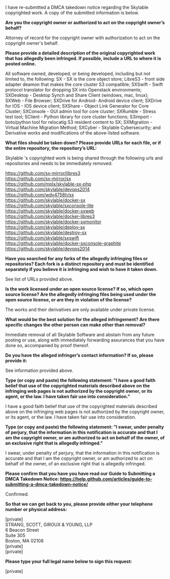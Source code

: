 I have re-submitted a DMCA takedown notice regarding the Skylable
copyrighted work. A copy of the submitted information is below.

**Are you the copyright owner or authorized to act on the copyright owner’s
behalf?**  

Attorney of record for the copyright owner with authorization to act on the
copyright owner's behalf.

**Please provide a detailed description of the original copyrighted work
that has allegedly been infringed. If possible, include a URL to where it
is posted online.**  

All software owned, developed, or being developed, including but not
limited to, the following: SX - SX is the core object store; LibreS3 -
front side adapter deamon that makes the core cluster S3 compatible;
SXSwift - Swift protocol translator for dropping SX into Openstack
environments; SXDesktop - Desktop Synch and Share Client (windows, mac,
linux); SXWeb - File Browser; SXDrive for Android- Android device client;
SXDrive for IOS - IOS device client; SXShare - Object Link Generator for
Core Cluster; SXConsole - GUI admin tool for core cluster; SXRumble -
Stress test tool; SClient - Python library for core cluster functions;
S3import - boto/python tool for relocatig S3 resident content to SX;
SXMigration - Virtual Machine Migration Method; SXCyber - Skylable
Cybersecurity; and Derivative works and modifications of the above-listed
software.

**What files should be taken down? Please provide URLs for each file, or if
the entire repository, the repository’s URL:**  

Skylable 's copyrighted work is being shared through the following urls and
repositories and needs to be immediately removed:

https://github.com/sx-mirror/libres3  
https://github.com/sx-mirror/sx  
https://github.com/mplx/skylable-sx-php  
https://github.com/skylable/devops2014  
https://github.com/wdv4758h/sx  
https://github.com/skylable/docker-sx  
https://github.com/skylable/sxconsole-lite  
https://github.com/skylable/docker-sxweb  
https://github.com/skylable/docker-libres3  
https://github.com/skylable/docker-sxmonitor  
https://github.com/skylable/deploy-sx  
https://github.com/skylable/destroy-sx  
https://github.com/skylable/sxswift  
https://github.com/skylable/docker-sxconsole-graphite  
https://github.com/skylable/devops2014  

**Have you searched for any forks of the allegedly infringing files or
repositories? Each fork is a distinct repository and must be identified
separately if you believe it is infringing and wish to have it taken down.**  

See list of URLs provided above.

**Is the work licensed under an open source license? If so, which open
source license? Are the allegedly infringing files being used under the
open source license, or are they in violation of the license?**  

The works and their derivatives are only available under private license.

**What would be the best solution for the alleged infringement? Are there
specific changes the other person can make other than removal?**  

Immediate removal of all Skylable Software and abstain from any future
posting or use, along with immediately forwarding assurances that you have
done so, accompanied by proof thereof.

**Do you have the alleged infringer’s contact information? If so, please
provide it:**  

See information provided above.

**Type (or copy and paste) the following statement: "I have a good faith
belief that use of the copyrighted materials described above on the
infringing web pages is not authorized by the copyright owner, or its
agent, or the law. I have taken fair use into consideration."**  

I have a good faith belief that use of the copyrighted materials described
above on the infringing web pages is not authorized by the copyright owner,
or its agent, or the law. I have taken fair use into consideration.

**Type (or copy and paste) the following statement: "I swear, under penalty
of perjury, that the information in this notification is accurate and that
I am the copyright owner, or am authorized to act on behalf of the owner,
of an exclusive right that is allegedly infringed."**  

I swear, under penalty of perjury, that the information in this
notification is accurate and that I am the copyright owner, or am
authorized to act on behalf of the owner, of an exclusive right that is
allegedly infringed.

**Please confirm that you have you have read our Guide to Submitting a DMCA
Takedown Notice:
https://help.github.com/articles/guide-to-submitting-a-dmca-takedown-notice/**  
  
Confirmed.

**So that we can get back to you, please provide either your telephone
number or physical address:**  

[private]  
STRANG, SCOTT, GIROUX & YOUNG, LLP  
6 Beacon Street  
Suite 305  
Boston, MA 02108  
[private]  
[private]  

**Please type your full legal name below to sign this request:**  

[private]  

